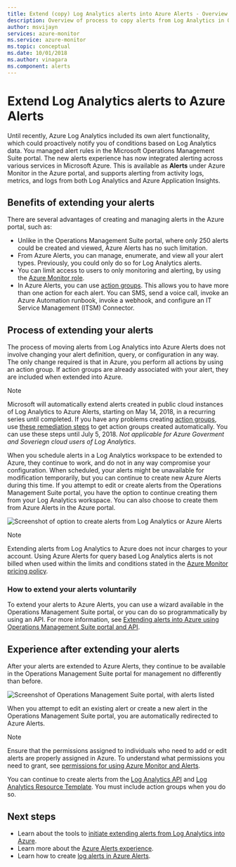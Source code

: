 ```yaml
---
title: Extend (copy) Log Analytics alerts into Azure Alerts - Overview
description: Overview of process to copy alerts from Log Analytics in OMS portal into Azure Alerts, with details addressing common customer concerns.
author: msvijayn
services: azure-monitor
ms.service: azure-monitor
ms.topic: conceptual
ms.date: 10/01/2018
ms.author: vinagara
ms.component: alerts
---
```

# Extend Log Analytics alerts to Azure Alerts
Until recently, Azure Log Analytics included its own alert functionality, which could proactively notify you of conditions based on Log Analytics data. You managed alert rules in the Microsoft Operations Management Suite portal. The new alerts experience has now integrated alerting across various services in Microsoft Azure. This is available as **Alerts** under Azure Monitor in the Azure portal, and supports alerting from activity logs, metrics, and logs from both Log Analytics and Azure Application Insights. 

## Benefits of extending your alerts
There are several advantages of creating and managing alerts in the Azure portal, such as:

- Unlike in the Operations Management Suite portal, where only 250 alerts could be created and viewed, Azure Alerts has no such limitation.
- From Azure Alerts, you can manage, enumerate, and view all your alert types. Previously, you could only do so for Log Analytics alerts.
- You can limit access to users to only monitoring and alerting, by using the [Azure Monitor role](monitoring-roles-permissions-security.md).
- In Azure Alerts, you can use [action groups](monitoring-action-groups.md). This allows you to have more than one action for each alert. You can SMS, send a voice call, invoke an Azure Automation runbook, invoke a webhook, and configure an IT Service Management (ITSM) Connector. 

## Process of extending your alerts
The process of moving alerts from Log Analytics into Azure Alerts does not involve changing your alert definition, query, or configuration in any way. The only change required is that in Azure, you perform all actions by using an action group. If action groups are already associated with your alert, they are included when extended into Azure.

> [!NOTE]
> Microsoft will automatically extend alerts created in public cloud instances of Log Analytics to Azure Alerts, starting on May 14, 2018, in a recurring series until completed. If you have any problems creating [action groups](monitoring-action-groups.md), use [these remediation steps](monitoring-alerts-extend-tool.md#troubleshooting) to get action groups created automatically. You can use these steps until July 5, 2018. *Not applicable for Azure Goverment and Soveriegn cloud users of Log Analytics*. 
> 

When you schedule alerts in a Log Analytics workspace to be extended to Azure, they continue to work, and do not in any way compromise your configuration. When scheduled, your alerts might be unavailable for modification temporarily, but you can continue to create new Azure Alerts during this time. If you attempt to edit or create alerts from the Operations Management Suite portal, you have the option to continue creating them from your Log Analytics workspace. You can also choose to create them from Azure Alerts in the Azure portal.

 ![Screenshot of option to create alerts from Log Analytics or Azure Alerts](./media/monitor-alerts-extend/ScheduledDirection.png)

> [!NOTE]
> Extending alerts from Log Analytics to Azure does not incur charges to your account. Using Azure Alerts for query based Log Analytics alerts is not billed when used within the limits and conditions stated in the [Azure Monitor pricing policy](https://azure.microsoft.com/pricing/details/monitor/).  


### How to extend your alerts voluntarily
To extend your alerts to Azure Alerts, you can use a wizard available in the Operations Management Suite portal, or you can do so programmatically by using an API. For more information, see [Extending alerts into Azure using Operations Management Suite portal and API](monitoring-alerts-extend-tool.md).

## Experience after extending your alerts
After your alerts are extended to Azure Alerts, they continue to be available in the Operations Management Suite portal for management no differently than before.

![Screenshot of Operations Management Suite portal, with alerts listed](./media/monitor-alerts-extend/PostExtendList.png)

When you attempt to edit an existing alert or create a new alert in the Operations Management Suite portal, you are automatically redirected to Azure Alerts.  

> [!NOTE]
> Ensure that the permissions assigned to individuals who need to add or edit alerts are properly assigned in Azure. To understand what permissions you need to grant, see [permissions for using Azure Monitor and Alerts](monitoring-roles-permissions-security.md).  
> 

You can continue to create alerts from the [Log Analytics API](../log-analytics/log-analytics-api-alerts.md) and [Log Analytics Resource Template](../monitoring/monitoring-solutions-resources-searches-alerts.md). You must include action groups when you do so.

## Next steps

* Learn about the tools to [initiate extending alerts from Log Analytics into Azure](monitoring-alerts-extend-tool.md).
* Learn more about the [Azure Alerts experience](monitoring-overview-unified-alerts.md).
* Learn how to create [log alerts in Azure Alerts](monitor-alerts-unified-log.md).
